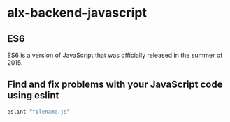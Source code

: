 # alx-backend-javascript
## ES6
ES6 is a version of JavaScript that was officially released in the summer of 2015.
## Find and fix problems with your JavaScript code using eslint
```bash
eslint "filename.js"
```